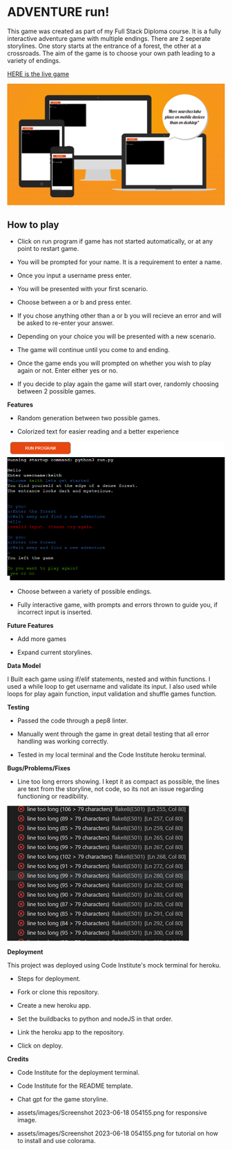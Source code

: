 # ADVENTURE run!

This game was created as part of my Full Stack Diploma course. It is a fully interactive adventure game with multiple endings. There are 2 seperate storylines. One story starts at the entrance of a forest, the other at a crossroads. The aim of the game is to choose your own path leading to a variety of endings. 

[HERE is the live game](https://adventure-game3-250fc2c720c9.herokuapp.com/)

![Responsive image](assets/images/Screenshot%202023-06-18%20054155.png)


## How to play



- Click on run program if game has not started automatically, or at any point to restart game.

- You will be prompted for your name. It is a requirement to enter a name.

- Once you input a username press enter.

- You will be presented with your first scenario.

- Choose between a or b and press enter.

- If you chose anything other than a or b you will recieve an error and will be asked to re-enter your answer.

- Depending on your choice you will be presented with a new scenario.

- The game will continue until you come to and ending.

- Once the game ends you will prompted on whether you wish to play again or not. Enter either yes or no.

- If you decide to play again the game will start over, randomly choosing between 2 possible games.



**Features**

- Random generation between two possible games.

- Colorized text for easier reading and a better experience

![Colorized text image](assets/images/Screenshot%202023-06-18%20053527.png)

- Choose between a variety of possible endings.

- Fully interactive game, with prompts and errors thrown to guide you, if incorrect input is inserted.


**Future Features**

- Add more games 

- Expand current storylines.


**Data Model**

 I Built each game using if/elif statements, nested and within functions. I used a while loop to get username and validate its input. I also used while loops for play again function, input validation and shuffle games function.


**Testing**

- Passed the code through a pep8 linter. 

- Manually went through the game in great detail testing that all error handling was working correctly.

- Tested in my local terminal and the Code Institute heroku terminal.


**Bugs/Problems/Fixes**

- Line too long errors showing. I kept it as compact as possible, the lines are text from the storyline, not code, so its not an issue regarding functioning or readibility.

![Errors found](assets/images/Screenshot%202023-06-18%20061421.png)


**Deployment**

This project was deployed using Code Institute's mock terminal for heroku.

- Steps for deployment.

- Fork or clone this repository.

- Create a new heroku app.

- Set the buildbacks to python and nodeJS in that order.

- Link the heroku app to the repository.

- Click on deploy.


**Credits**

- Code Institute for the deployment terminal.

- Code Institute for the README template.

- Chat gpt for the game storyline.

- assets/images/Screenshot 2023-06-18 054155.png for responsive image.

- assets/images/Screenshot 2023-06-18 054155.png for tutorial on how to install and use colorama.





